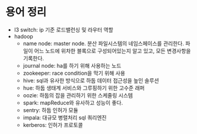 # 용어 정리

- l3 switch: ip 기준 로드밸런싱 및 라우터 역할
- hadoop
    - name node: master node. 분산 파일시스템의 네임스페이스를 관리한다. 파일이 어느 노드에 위차한 블록으로 구성되어있는지 알고 있고, 모든 변경사항을 기록한다.
    - journal node: ha를 하기 위해 사용하는 노드
    - zookeeper: race condition을 막기 위해 사용
    - hive: sql과 유사한 방식으로 하둡 데이터 접근성을 높인 솔루션
    - hue: 하둡 생태계 서비스와 그루핑하기 위한 고수준 래퍼
    - oozie: 하둡의 잡을 관리하기 위한 스케줄링 시스템
    - spark: mapReduce와 유사하고 성능이 좋다.
    - sentry: 하둡 인허가 모듈
    - impala: 대규모 병렬처리 sql 쿼리엔진
    - kerberos: 인허가 프로토콜
